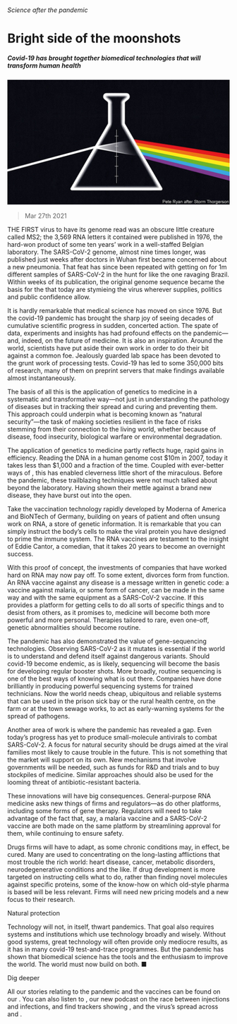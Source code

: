 ###### Science after the pandemic

# Bright side of the moonshots 

##### Covid-19 has brought together biomedical technologies that will transform human health 

![image](images/20210327_LDD001_0.jpg) 

> Mar 27th 2021 

THE FIRST virus to have its genome read was an obscure little creature called MS2; the 3,569 RNA letters it contained were published in 1976, the hard-won product of some ten years’ work in a well-staffed Belgian laboratory. The SARS-CoV-2 genome, almost nine times longer, was published just weeks after doctors in Wuhan first became concerned about a new pneumonia. That feat has since been repeated with getting on for 1m different samples of SARS-CoV-2 in the hunt for  like the one ravaging Brazil. Within weeks of its publication, the original genome sequence became the basis for the  that today are stymieing the virus wherever supplies, politics and public confidence allow.

It is hardly remarkable that medical science has moved on since 1976. But the covid-19 pandemic has brought the sharp joy of seeing decades of cumulative scientific progress in sudden, concerted action. The spate of data, experiments and insights has had profound effects on the pandemic—and, indeed, on the future of medicine. It is also an inspiration. Around the world, scientists have put aside their own work in order to do their bit against a common foe. Jealously guarded lab space has been devoted to the grunt work of processing tests. Covid-19 has led to some 350,000 bits of research, many of them on preprint servers that make findings available almost instantaneously.


The basis of all this is the application of genetics to medicine in a systematic and transformative way—not just in understanding the pathology of diseases but in tracking their spread and curing and preventing them. This approach could underpin what is becoming known as “natural security”—the task of making societies resilient in the face of risks stemming from their connection to the living world, whether because of disease, food insecurity, biological warfare or environmental degradation.


The application of genetics to medicine partly reflects huge, rapid gains in efficiency. Reading the DNA in a human genome cost $10m in 2007, today it takes less than $1,000 and a fraction of the time. Coupled with ever-better ways of , this has enabled cleverness little short of the miraculous. Before the pandemic, these trailblazing techniques were not much talked about beyond the laboratory. Having shown their mettle against a brand new disease, they have burst out into the open.

Take the vaccination technology rapidly developed by Moderna of America and BioNTech of Germany, building on years of patient and often unsung work on RNA, a store of genetic information. It is remarkable that you can simply instruct the body’s cells to make the viral protein you have designed to prime the immune system. The RNA vaccines are testament to the insight of Eddie Cantor, a comedian, that it takes 20 years to become an overnight success.

With this proof of concept, the investments of companies that have worked hard on RNA may now pay off. To some extent,  divorces form from function. An RNA vaccine against any disease is a message written in genetic code: a vaccine against malaria, or some form of cancer, can be made in the same way and with the same equipment as a SARS-CoV-2 vaccine. If this provides a platform for getting cells to do all sorts of specific things and to desist from others, as it promises to, medicine will become both more powerful and more personal. Therapies tailored to rare, even one-off, genetic abnormalities should become routine.

The pandemic has also demonstrated the value of gene-sequencing technologies. Observing SARS-CoV-2 as it mutates is essential if the world is to understand and defend itself against dangerous variants. Should covid-19 become endemic, as is likely, sequencing will become the basis for developing regular booster shots. More broadly, routine sequencing is one of the best ways of knowing what is out there. Companies have done brilliantly in producing powerful sequencing systems for trained technicians. Now the world needs cheap, ubiquitous and reliable systems that can be used in the prison sick bay or the rural health centre, on the farm or at the town sewage works, to act as early-warning systems for the spread of pathogens.

Another area of work is where the pandemic has revealed a gap. Even today’s progress has yet to produce small-molecule antivirals to combat SARS-CoV-2. A focus for natural security should be drugs aimed at the viral families most likely to cause trouble in the future. This is not something that the market will support on its own. New mechanisms that involve governments will be needed, such as funds for R&amp;D and trials and to buy stockpiles of medicine. Similar approaches should also be used for the looming threat of antibiotic-resistant bacteria.

These innovations will have big consequences. General-purpose RNA medicine asks new things of firms and regulators—as do other platforms, including some forms of gene therapy. Regulators will need to take advantage of the fact that, say, a malaria vaccine and a SARS-CoV-2 vaccine are both made on the same platform by streamlining approval for them, while continuing to ensure safety.

Drugs firms will have to adapt, as some chronic conditions may, in effect, be cured. Many are used to concentrating on the long-lasting afflictions that most trouble the rich world: heart disease, cancer, metabolic disorders, neurodegenerative conditions and the like. If drug development is more targeted on instructing cells what to do, rather than finding novel molecules against specific proteins, some of the know-how on which old-style pharma is based will be less relevant. Firms will need new pricing models and a new focus to their research.

Natural protection

Technology will not, in itself, thwart pandemics. That goal also requires systems and institutions which use technology broadly and wisely. Without good systems, great technology will often provide only mediocre results, as it has in many covid-19 test-and-trace programmes. But the pandemic has shown that biomedical science has the tools and the enthusiasm to improve the world. The world must now build on both. ■

Dig deeper

All our stories relating to the pandemic and the vaccines can be found on our . You can also listen to , our new podcast on the race between injections and infections, and find trackers showing ,  and the virus’s spread across  and .

